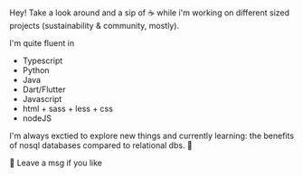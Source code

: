 Hey!
Take a look around and a sip of ☕ while i'm working on different sized projects (sustainability & community, mostly).

I'm quite fluent in 

- Typescript
- Python
- Java
- Dart/Flutter 
- Javascript
- html + sass + less + css
- nodeJS

I'm always exctied to explore new things and currently learning: the benefits of nosql databases compared to relational dbs. 🌱

💬 Leave a msg if you like

<!--
**dameraue/dameraue** is a ✨ _special_ ✨ repository because its `README.md` (this file) appears on your GitHub profile.

Here are some ideas to get you started:

- 🔭 I’m currently working on ...
- 🌱 I’m currently learning ...
- 👯 I’m looking to collaborate on ...
- 🤔 I’m looking for help with ...
- 💬 Ask me about ...
- 📫 How to reach me: ...
- 😄 Pronouns: ...
- ⚡ Fun fact: ...
-->
